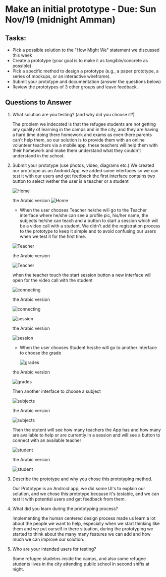 # Make an initial prototype - Due: Sun Nov/19 (midnight Amman)

## Tasks:

* Pick a possible solution to the "How Might We" statement we discussed this week
* Create a prototype (your goal is to make it as tangible/concrete as possible)
* Pick a specific method to design a prototype (e.g., a paper prototype, a series of mockups, or an interactive wireframe). 
* Submit your prototype and documentation (answer the questions below)
* Review the prototypes of 3 other groups and leave feedback. 

## Questions to Answer

1. What solution are you testing? (and why did you choose it?) 

    The problem we indecated is that the refugee students are not getting any quality of learning in the camps and in the city, 
    and they are having a hard time doing there homework and exams as even there parents can't help them, so our solution is to provide them with an online volunteer
    teachers via a mobile app, these teachers will help them with their homework and make them understand what they couldn't understand in the school.

2. Submit your prototype (use photos, video, diagrams etc.)
   We created our prototype as an Android App, we added some interfaces so we can test it with our users and get feedback
   the first interface contains two button to select wether the user is a teacher or a student

   ![Home](home.png) 

   the Arabic version
   ![Home](home_ar.png)
   
   - When the user chooses Teacher he/she will go to the Teacher interface where he/she can see a profile pic, his/her name, the subjects he/she can teach and a button to
   start a session which will be a video call with a student. We didn't add the registration process to the prototype to keep it simple and to avoid confusing our users
   when we test it for the first time.
   
   ![Teacher](teacher.png) 

   the Arabic version
   
   ![Teacher](teacher_ar.png)
   
   
   when the teacher touch the start session button a new interface will open for the video call with the student
   
   
   ![connecting](connecting.png)

   the Arabic version
   
   ![connecting](connecting_ar.png)
   
   
   ![session](session.png)


   the Arabic version
   
   ![session](session_ar.png)
   
   
   - When the user chooses Student he/she will go to another interface to choose the grade
     
    

     ![grades](grades.png)

   the Arabic version
   
   ![grades](grades_ar.png)
   
    Then another interface to choose a subject 
    
    
   ![subjects](subjects.png)
    

   the Arabic version
   
   ![subjects](subjects_ar.png)
   
   
   Then the stutent will see how many teachers the App has and how many are available to help or are currently in a session and will see a button to connect with
   an available teacher
   
   
   ![student](student.png)
    

   the Arabic version
   
   ![student](student_ar.png)
   
     
   
3. Describe the prototype and why you chose this prototyping method.    

    Our Prototype is an Android app, we did some UI's to explain our solution, and we chose this prototype because it's testable,
    and we can test it with potential users and get feedback from them. 

4. What did you learn during the prototyping process?

    Implementing the human centered design process made us learn a lot about the people we want to help,
    especially when we start thinking like them and we put ourself in there situation, 
    during the prototyping we started to think about the many many features we can add and how much we can improve our solution.


5. Who are your intended users for testing?


    Some refugee studetns inside the camps, and also some refugee students lives in the city attending public school in second shifts at night.